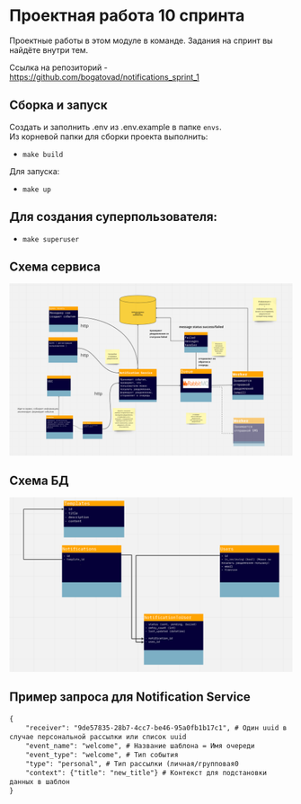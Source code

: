 # Проектная работа 10 спринта

Проектные работы в этом модуле в команде. Задания на спринт вы найдёте внутри тем.

Ссылка на репозиторий - https://github.com/bogatovad/notifications_sprint_1


## Сборка и запуск
Создать и заполнить .env из .env.example в папке `envs`.  
Из корневой папки для сборки проекта выполнить:
- `make build`

Для запуска:
- `make up`

## Для создания суперпользователя:
- `make superuser`

## Схема сервиса
![](schemas/schema.png?raw=true "Схема сервиса")

## Схема БД

![](schemas/schema_db.png "Схема сервиса")

## Пример запроса для Notification Service
```
{
    "receiver": "9de57835-28b7-4cc7-be46-95a0fb1b17c1", # Один uuid в случае персональной рассылки или список uuid
    "event_name": "welcome", # Название шаблона = Имя очереди
    "event_type": "welcome", # Тип события
    "type": "personal", # Тип рассылки (личная/групповая0
    "context": {"title": "new_title"} # Контекст для подстановки данных в шаблон
}
```